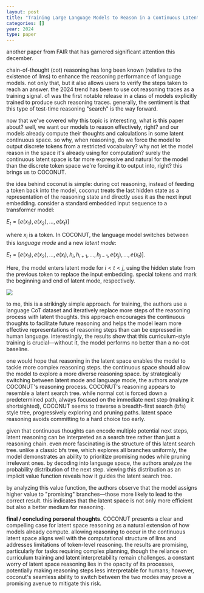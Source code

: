 ```yaml
---
layout: post
title: "Training Large Language Models to Reason in a Continuous Latent Space"
categories: []
year: 2024
type: paper
---
```


another paper from FAIR that has garnered significant attention this december.

chain-of-thought (cot) reasoning has long been known (relative to the existence of llms) to enhance the reasoning performance of language models. not only that, but it also allows users to verify the steps taken to reach an answer. the 2024 trend has been to use cot reasoning traces as a training signal. o1 was the first notable release in a class of models explicitly trained to produce such reasoning traces. generally, the sentiment is that this type of test-time reasoning "search" is the way forward.

now that we've covered why this topic is interesting, what is this paper about? well, we want our models to reason effectively, right? and our models already compute their thoughts and calculations in some latent continuous space. so why, when reasoning, do we force the model to output discrete tokens from a restricted vocabulary? why not let the model reason in the space it's already using for computation? surely the continuous latent space is far more expressive and natural for the model than the discrete token space we're forcing it to output into, right? this brings us to COCONUT.

the idea behind coconut is simple: during cot reasoning, instead of feeding a token back into the model, coconut treats the last hidden state as a representation of the reasoning state and directly uses it as the next input embedding. consider a standard embedded input sequence to a transformer model:

$E_t = [e(x_1), e(x_2), ..., e(x_t)]$ 

where $x_i$ is a token. In COCONUT, the language model switches between this *language mode* and a new *latent mode*:

$E_t = [e(x_1), e(x_2), ..., e(x_i), h_i, h_{i+1}, ..., h_{j-1}, e(x_j), ..., e(x_t)]$. 

Here, the model enters latent mode for $i < t < j$, using the hidden state from the previous token to replace the input embedding. special tokens <bot> and <eot> mark the beginning and end of latent mode, respectively.

![](/images/coconut.png)

to me, this is a strikingly simple approach. for training, the authors use a language CoT dataset and iteratively replace more steps of the reasoning process with latent thoughts. this approach encourages the continuous thoughts to facilitate future reasoning and helps the model learn more effective representations of reasoning steps than can be expressed in human language. interestingly, the results show that this curriculum-style training is crucial—without it, the model performs no better than a no-cot baseline.

one would hope that reasoning in the latent space enables the model to tackle more complex reasoning steps. the continuous space should allow the model to explore a more diverse reasoning space. by strategically switching between latent mode and language mode, the authors analyze COCONUT's reasoning process. COCONUT's reasoning appears to resemble a latent search tree. while normal cot is forced down a predetermined path, always focused on the immediate next step (making it shortsighted), COCONUT seems to traverse a breadth-first search (bfs) style tree, progressively exploring and pruning paths. latent space reasoning avoids committing to a hard choice too early.

given that continuous thoughts can encode multiple potential next steps, latent reasoning can be interpreted as a search tree rather than just a reasoning chain. even more fascinating is the structure of this latent search tree. unlike a classic bfs tree, which explores all branches uniformly, the model demonstrates an ability to prioritize promising nodes while pruning irrelevant ones. by decoding into language space, the authors analyze the probability distribution of the next step. viewing this distribution as an implicit value function reveals how it guides the latent search tree.

by analyzing this value function, the authors observe that the model assigns higher value to "promising" branches—those more likely to lead to the correct result. this indicates that the latent space is not only more efficient but also a better medium for reasoning.

**final / concluding personal thoughts**. COCONUT presents a clear and compelling case for latent space reasoning as a natural extension of how models already compute. allowing reasoning to occur in the continuous latent space aligns well with the computational structure of llms and addresses limitations of token-level reasoning. the results are promising, particularly for tasks requiring complex planning, though the reliance on curriculum training and latent interpretability remain challenges. a constant worry of latent space reasoning lies in the opacity of its processes, potentially making reasoning steps less interpretable for humans; however, coconut's seamless ability to switch between the two modes may prove a promising avenue to mitigate this risk. 











